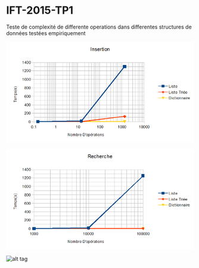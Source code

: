 IFT-2015-TP1
============

Teste de complexité de differente operations dans differentes structures de données testées empiriquement

![alt tag](/Rapport/insertion.png)

![alt tag](/Rapport/recherche.png)

![alt tag](/Rapport/supression.png)
